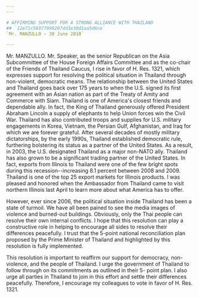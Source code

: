 ```yaml
---
---

# AFFIRMING SUPPORT FOR A STRONG ALLIANCE WITH THAILAND
## `12e71c56977999207dd3e30d1aa5d6ce`
`Mr. MANZULLO — 30 June 2010`

---
```



Mr. MANZULLO. Mr. Speaker, as the senior Republican on the Asia 
Subcommittee of the House Foreign Affairs Committee and as the co-chair 
of the Friends of Thailand Caucus, I rise in favor of H. Res. 1321, 
which expresses support for resolving the political situation in 
Thailand through non-violent, democratic means. The relationship 
between the United States and Thailand goes back over 175 years to when 
the U.S. signed its first agreement with an Asian nation as part of the 
Treaty of Amity and Commerce with Siam. Thailand is one of America's 
closest friends and dependable ally. In fact, the King of Thailand 
generously offered President Abraham Lincoln a supply of elephants to 
help Union forces win the Civil War. Thailand has also contributed 
troops and supplies for U.S. military engagements in Korea, Vietnam, 
the Persian Gulf, Afghanistan, and Iraq for which we are forever 
grateful. After several decades of mostly military dictatorships, by 
the early 1990s, Thailand established democratic rule, furthering 
bolstering its status as a partner of the United States. As a result, 
in 2003, the U.S. designated Thailand as a major non-NATO ally. 
Thailand has also grown to be a significant trading partner of the 
United States. In fact, exports from Illinois to Thailand were one of 
the few bright spots during this recession--increasing 8.1 percent 
between 2008 and 2009. Thailand is one of the top 25 export markets for 
Illinois products. I was pleased and honored when the Ambassador from 
Thailand came to visit northern Illinois last April to learn more about 
what America has to offer.

However, ever since 2006, the political situation inside Thailand has 
been a state of turmoil. We have all been pained to see the media 
images of violence and burned-out buildings. Obviously, only the Thai 
people can resolve their own internal conflicts. I hope that this 
resolution can play a constructive role in helping to encourage all 
sides to resolve their differences peacefully. I trust that the 5-point 
national reconciliation plan proposed by the Prime Minister of Thailand 
and highlighted by this resolution is fully implemented.

This resolution is important to reaffirm our support for democracy, 
non-violence, and the people of Thailand. I urge the government of 
Thailand to follow through on its commitments as outlined in their 5-
point plan. I also urge all parties in Thailand to join in this effort 
and settle their differences peacefully. Therefore, I encourage my 
colleagues to vote in favor of H. Res. 1321.